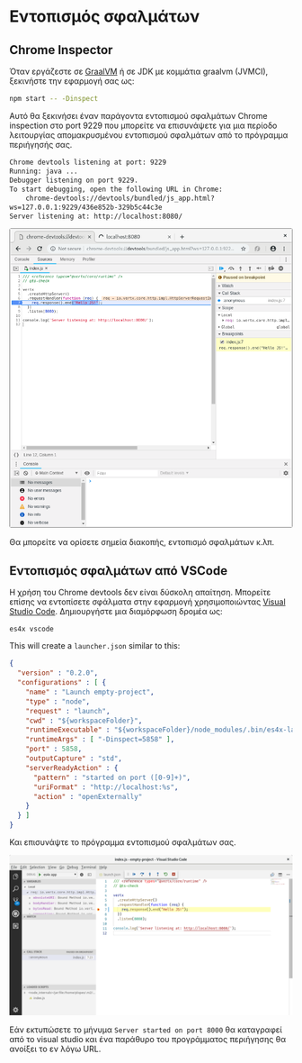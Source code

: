# Εντοπισμός σφαλμάτων

## Chrome Inspector

Όταν εργάζεστε σε [GraalVM](https://graalvm.org) ή σε JDK με κομμάτια graalvm (JVMCI), ξεκινήστε την εφαρμογή σας ως:

```sh
npm start -- -Dinspect
```

Αυτό θα ξεκινήσει έναν παράγοντα εντοπισμού σφαλμάτων Chrome inspection στο port 9229 που μπορείτε να επισυνάψετε για μια περίοδο λειτουργίας απομακρυσμένου εντοπισμού σφαλμάτων από το πρόγραμμα περιήγησής σας.

```
Chrome devtools listening at port: 9229
Running: java ... 
Debugger listening on port 9229.
To start debugging, open the following URL in Chrome:
    chrome-devtools://devtools/bundled/js_app.html?ws=127.0.0.1:9229/436e852b-329b5c44c3e
Server listening at: http://localhost:8080/
```

![chrome-inspector](./res/debug.png)

Θα μπορείτε να ορίσετε σημεία διακοπής, εντοπισμό σφαλμάτων κ.λπ.

## Εντοπισμός σφαλμάτων από VSCode

Η χρήση του Chrome devtools δεν είναι δύσκολη απαίτηση. Μπορείτε επίσης να εντοπίσετε σφάλματα στην εφαρμογή χρησιμοποιώντας
[Visual Studio Code](https://code.visualstudio.com). Δημιουργήστε μια διαμόρφωση δρομέα ως:


```
es4x vscode
```

This will create a `launcher.json` similar to this:

```json
{
  "version" : "0.2.0",
  "configurations" : [ {
    "name" : "Launch empty-project",
    "type" : "node",
    "request" : "launch",
    "cwd" : "${workspaceFolder}",
    "runtimeExecutable" : "${workspaceFolder}/node_modules/.bin/es4x-launcher",
    "runtimeArgs" : [ "-Dinspect=5858" ],
    "port" : 5858,
    "outputCapture" : "std",
    "serverReadyAction" : {
      "pattern" : "started on port ([0-9]+)",
      "uriFormat" : "http://localhost:%s",
      "action" : "openExternally"
    }
  } ]
}
```

Και επισυνάψτε το πρόγραμμα εντοπισμού σφαλμάτων σας.

![vscode-chrome-inspector](./res/vscode-debug.png)

Εάν εκτυπώσετε το μήνυμα ``Server started on port 8000`` θα καταγραφεί από το visual studio και ένα παράθυρο του προγράμματος περιήγησης θα ανοίξει το εν λόγω URL.
